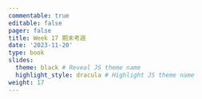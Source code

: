 ```yaml
---
commentable: true
editable: false
pager: false
title: Week 17 期末考週
date: '2023-11-20'
type: book
slides:
  theme: black # Reveal JS theme name
  highlight_style: dracula # Highlight JS theme name
weight: 17
---
```

